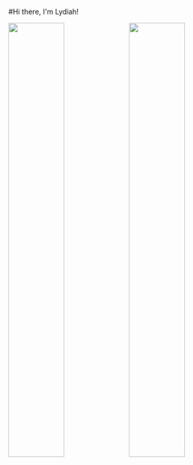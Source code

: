 #Hi there, I'm Lydiah!

<img align="left" width="47%" src="https://github-readme-stats.vercel.app/api?username=ertush&show_icons=true&theme=radical" />
<img align="left" width="47%" src="https://github-readme-stats.vercel.app/api/top-langs/?username=ertush&layout=compact" />
